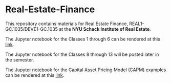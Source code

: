 # Real-Estate-Finance
This repository contains materials for Real Estate Finance, REAL1-GC.1035/DEVE1-GC.1035 at the **NYU Schack Institute of Real Estate**.

The Jupyter notebook for the Classes 1 through 6 can be rendered at this [link](https://nbviewer.org/github/thsavage/Real-Estate-Finance/blob/main/Classes%201%20through%206.ipynb).

The Jupyter notebook for the Classes 8 through 13 will be posted later in the semester.  

The Jupyter notebook for the Capital Asset Pricing Model (CAPM) examples can be rendered at this [link](https://nbviewer.org/github/thsavage/Real-Estate-Finance/blob/main/CAPM%20Examples.ipynb).
